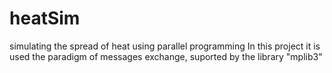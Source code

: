 # heatSim
simulating the spread of heat using parallel programming
In this project it is used the paradigm of messages exchange, suported by the library "mplib3"
